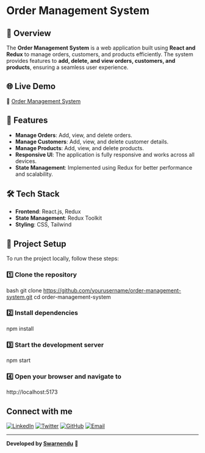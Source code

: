 # Order Management System

## 📌 Overview

The **Order Management System** is a web application built using **React and Redux** to manage orders, customers, and products efficiently. The system provides features to **add, delete, and view orders, customers, and products**, ensuring a seamless user experience.

## 🌐 Live Demo

🔗 [Order Management System](https://order-management-dip.netlify.app/)

## 🚀 Features

- **Manage Orders**: Add, view, and delete orders.
- **Manage Customers**: Add, view, and delete customer details.
- **Manage Products**: Add, view, and delete products.
- **Responsive UI**: The application is fully responsive and works across all devices.
- **State Management**: Implemented using Redux for better performance and scalability.

## 🛠️ Tech Stack

- **Frontend**: React.js, Redux
- **State Management**: Redux Toolkit
- **Styling**: CSS, Tailwind

## 📂 Project Setup

To run the project locally, follow these steps:

### 1️⃣ Clone the repository

bash
git clone https://github.com/yourusername/order-management-system.git
cd order-management-system

### 2️⃣ Install dependencies

npm install

### 3️⃣ Start the development server

npm start

### 4️⃣ Open your browser and navigate to

http://localhost:5173

## Connect with me

[![LinkedIn](https://img.shields.io/badge/LinkedIn-0077B5?style=for-the-badge&logo=linkedin&logoColor=white)](https://www.linkedin.com/in/swarnendu19)
[![Twitter](https://img.shields.io/badge/Twitter-1DA1F2?style=for-the-badge&logo=twitter&logoColor=white)](https://twitter.com/swarnendu_dev)
[![GitHub](https://img.shields.io/badge/GitHub-181717?style=for-the-badge&logo=github&logoColor=white)](https://github.com/swarnendu19)
[![Email](https://img.shields.io/badge/Email-D14836?style=for-the-badge&logo=gmail&logoColor=white)](dev.swarnendu.maity@gmail.com)

---

**Developed by [Swarnendu](https://github.com/swarnendu19)** 🚀
